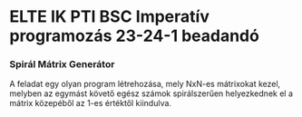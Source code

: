 # ELTE IK PTI BSC Imperatív programozás 23-24-1 beadandó

### Spirál Mátrix Generátor

A feladat egy olyan program létrehozása, mely NxN-es mátrixokat kezel, melyben az egymást követő egész számok spirálszerűen helyezkednek el a mátrix közepéből az 1-es értéktől kiindulva.
